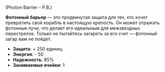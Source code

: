 (Photon Barrier - P.B.)

**Фотонный барьер** — это продвинутая защита для тех, кто хочет превратить свой корабль в настоящую крепость. Он может отражать фотонные лучи, что делает его идеальным для межзвездных перестрелок. Только не пытайтесь загареть за его счет — фотонный загар вам не пойдет.

- **Защита**: + 250 единиц
- **Энергия**: - 50
- **Надежность**: 85%
- **Занимаемые ячейки**: 1